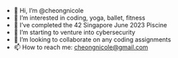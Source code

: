 - 👋 Hi, I’m @cheongnicole
- 👀 I’m interested in coding, yoga, ballet, fitness
- 🌱 I’ve completed the 42 Singapore June 2023 Piscine
- 🌱 I’m starting to venture into cybersecurity
- 💞️ I’m looking to collaborate on any coding assignments
- 📫 How to reach me: cheongnicole@gmail.com

<!---
cheongnicole/cheongnicole is a ✨ special ✨ repository because its `README.md` (this file) appears on your GitHub profile.
You can click the Preview link to take a look at your changes.
--->
